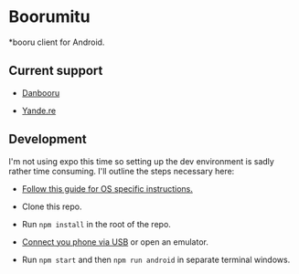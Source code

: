 # Boorumitu

*booru client for Android.

## Current support

* [Danbooru](danbooru.donmai.us/)

* [Yande.re](https://yande.re/)

## Development

I'm not using expo this time so setting up the dev environment is sadly rather time consuming. I'll outline the steps necessary here:

* [Follow this guide for OS specific instructions.](https://reactnative.dev/docs/environment-setup)

* Clone this repo.

* Run `npm install` in the root of the repo.

* [Connect you phone via USB](https://reactnative.dev/docs/running-on-device) or open an emulator.

* Run `npm start` and then `npm run android` in separate terminal windows.